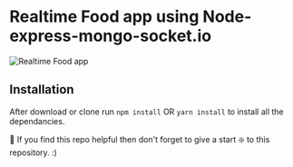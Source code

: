 # Realtime Food app using Node-express-mongo-socket.io

![Realtime Food app](https://github.com/RHi820/foodoor.git)




## Installation 
After download or clone run `npm install` OR `yarn install` to install all the dependancies.

🙏 If you find this repo helpful then don't forget to give a start ❇️ to this repository. :)
